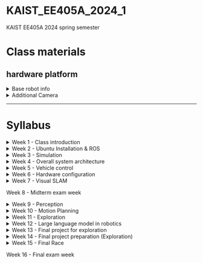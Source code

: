 # KAIST_EE405A_2024_1
KAIST EE405A 2024 spring semester

# Class materials
## hardware platform
<details>
  
<summary> Base robot info </summary>

Hiwonder ArmPi Pro

[Robot link](https://www.hiwonder.com/collections/robotic-car/products/armpi-pro?variant=40308380958807) <br/>
- 4 omni-directional mecanum wheels
- 6DOF arm (5DOF+gripper)
- FPV camera at the end-effector

</details>

<details>
  
<summary> Additional Camera </summary>

Intel Realsense D435

[Camera link](https://www.hiwonder.com/collections/robotic-car/products/armpi-pro?variant=40308380958807) <br/>

</details>


***

# Syllabus

<details>
<summary> Week 1 - Class introduction </summary>


</details>

<details>
<summary> Week 2 - Ubuntu Installation & ROS </summary>

<!-- [Lecture Note](Week2/Materials/) <br/> -->
- Brief tips on installing Ubuntu (Linux-based OS)
- Understand the Robotics Operating System (ROS) (1)
- Install & Setup ROS
- Run ROS tutorial
- Learn ROS programming

</details>

<details>
<summary> Week 3 - Simulation </summary>

<!-- [Lecture Note](Week 3/Materials/) <br/> -->
- Gazebo
- Robot model
  - URDF
  - World
- Control car model in the simulation
- Sensor inputs

</details>

<details>  
<summary> Week 4 - Overall system architecture </summary>

<!-- [Lecture Note](Week 4/Materials/) <br/> -->

</details>

<details>
<summary> Week 5 - Vehicle control </summary>

<!-- [Lecture Note](Week 5/Materials/) <br/> -->
- Learn how to design the vehicle controller
    - Vehicle kinematics model
    - Longitudinal controller using PID control
    - Geometry for lateral vehicle control
    - Lateral controller based on Pure Pursuit & Stanley Method

</details>

<details>
<summary> Week 6 - Hardware configuration </summary>

<!-- [Lecture Note](Week 6/Materials/) <br/> -->
- Hardware architecture
- Electronics
- Chassis

</details>

<details>
<summary> Week 7 - Visual SLAM </summary>

<!-- [Lecture Note](Week 7/Materials/) <br/> -->
- Visual Odometry
  - ORB-SLAM
- TFs in car like robots
  - TFs for perception
  - TFs for localization
- Waypoints for global path planning

</details>

  Week 8 - Midterm exam week

<details>
<summary> Week 9 - Perception </summary>

<!-- [Lecture Note](Week 9/Materials/) <br/> -->
- LiDAR-based perception
    - Object detection
    - Segmentation
- Camera-based perception
    - Object detection
    - Segmentation
    - Depth estimation using vision
    - Stereo vision
    - Other methods
- Post-processing
    - IPM (Inverse Perspective Mapping)
    - RGB-point cloud
    - Cost map generation

</details>

<details>        
<summary> Week 10 - Motion Planning </summary>

<!-- [Lecture Note](Week10/Materials/) <br/> -->
- Occupancy grid map
- Cost map generation
- Collision checking
- Motion planning methods
  - Graph-based approaches
  - Sampling-based approaches
  - Motion primitive-based approaches
- Algorithms
  - A* algorithm
  - Rapidly Exploring Random Tree (RRT)
  - Motion primitive-based path planning

</details>

<details>    
<summary> Week 11 - Exploration </summary>

<!-- [Lecture Note](Week11/Materials/) <br/> -->

</details>

<details>
<summary> Week 12 - Large language model in robotics </summary>

<!-- [Lecture Note](Week12/Materials/) <br/> -->

</details>

<details>
<summary> Week 13 - Final project for exploration </summary>

<!-- [Lecture Note](Week13/Materials/) <br/> -->

</details>

<details>
<summary> Week 14 - Final project preparation (Exploration) </summary>

<!-- [Lecture Note](Week14/Materials/) <br/> -->

</details>

<details>
<summary> Week 15 - Final Race </summary>

<!-- [Lecture Note](Week15/Materials/) <br/> -->

</details>

  Week 16 - Final exam week
